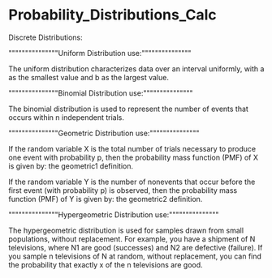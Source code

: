 # Probability_Distributions_Calc

Discrete Distributions:

"""""""""""""""Uniform Distribution use:"""""""""""""""

The uniform distribution characterizes data over an interval uniformly, with a as the smallest value and b as the largest value.


"""""""""""""""Binomial Distribution use:"""""""""""""""

The binomial distribution is used to represent the number of events that occurs within n independent trials.



"""""""""""""""Geometric Distribution use:"""""""""""""""

If the random variable X is the total number of trials necessary to produce one event with probability p, then the probability mass function (PMF) of X is given by: the geometric1 definition.

If the random variable Y is the number of nonevents that occur before the first event (with probability p) is observed, then the probability mass function (PMF) of Y is given by: the geometric2 definition.



"""""""""""""""Hypergeometric Distribution use:"""""""""""""""

The hypergeometric distribution is used for samples drawn from small populations, without replacement. 
For example, you have a shipment of N televisions, where N1 are good (successes) and N2 are defective (failure). If you sample n televisions of N at random, without replacement, you can find the probability that exactly x of the n televisions are good.
